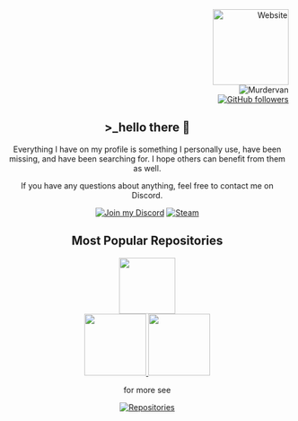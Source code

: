 <div align="right">
  <!-- Website Badge -->
  <a href="https://unit.link/murdervan">
    <img src="https://img.shields.io/badge/Website-unit.link/murdervan-blue?style=for-the-badge" alt="Website" width="135"/>
  </a>
  <br>

  <!-- GitHub Profile Badge -->
  <img align="right" src="https://komarev.com/ghpvc/?username=Murdervan" alt="Murdervan" />
  <br>

  <!-- GitHub Followers Badge -->
  <a href="https://github.com/Murdervan">
    <img src="https://img.shields.io/github/followers/Murdervan?label=Follow&style=social" alt="GitHub followers"/>
  </a>
</div>
<div align="center">

  ## >_hello there 👋

Everything I have on my profile is something I personally use, have been missing, and have been searching for. I hope others can benefit from them as well.

If you have any questions about anything, feel free to contact me on Discord.

[![Join my Discord](https://img.shields.io/badge/Join%20my%20Discord-%237289DA.svg?style=flat&logo=discord&logoColor=white)](https://discord.gg/9NdbUZc8j5)
[![Steam](https://img.shields.io/badge/-Steam-000?&logo=steam)](https://steamcommunity.com/id/Murdervan)


<div align="center">
  
   ## Most Popular Repositories
  
</div>

<a href="https://github.com/Murdervan/Flipper-zero-files" title="Flipper-zero-files">
  <img height="100" src="https://github-readme-stats.anuraghazra1.vercel.app/api/pin/?username=Murdervan&repo=Flipper-zero-files&theme=dark&bg_color=000000&title_color=ff7f00&icon_color=ff7f00&text_color=ff7f00">
</a>
<br> <!-- Dette sikrer, at næste boks kommer på en ny linje -->
<a align="left" href="https://github.com/Murdervan/Ms-office-2019-dansk" title="Ms-office-2019-dansk">
  <img height="110" src="https://github-readme-stats.anuraghazra1.vercel.app/api/pin/?username=Murdervan&repo=Ms-office-2019-dansk&theme=dark&bg_color=000000&title_color=00FF00&icon_color=00FF00&text_color=00FF00">
</a>
 <a align="right" href="https://github.com/Murdervan/Ms-office-2019-all-languages" title="Ms-office-2019-all-languages">
  <img height="110" src="https://github-readme-stats.anuraghazra1.vercel.app/api/pin/?username=Murdervan&repo=Ms-office-2019-all-languages&theme=dark&bg_color=000000&title_color=00FF00&icon_color=00FF00&text_color=00FF00">
</a>
<br> <!-- Dette sikrer, at næste boks kommer på en ny linje -->

for more see 

[![Repositories](https://img.shields.io/badge/Repositories-Murdervan-blue?style=for-the-badge&logo=github)](https://github.com/Murdervan?tab=repositories)
